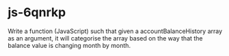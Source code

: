 # js-6qnrkp

Write a function (JavaScript) such that given a accountBalanceHistory array as an argument, it will categorise the array based on the way that the balance value is changing month by month.
